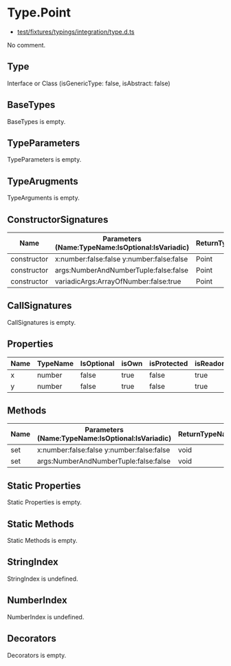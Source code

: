 # Type.Point

* [test/fixtures/typings/integration/type.d.ts](/test/fixtures/typings/integration/type.d.ts#L15)

No comment.

## Type

Interface or Class (isGenericType: false, isAbstract: false)

## BaseTypes

BaseTypes is empty.

## TypeParameters

TypeParameters is empty.

## TypeArugments

TypeArguments is empty.

## ConstructorSignatures

Name|Parameters (Name:TypeName:IsOptional:IsVariadic)|ReturnTypeName|TypePredicate|isProtected|Comment
---|---|---|---|---|---
constructor|x:number:false:false y:number:false:false |Point||false|
constructor|args:NumberAndNumberTuple:false:false |Point||false|
constructor|variadicArgs:ArrayOfNumber:false:true |Point||false|

## CallSignatures

CallSignatures is empty.

## Properties

Name|TypeName|IsOptional|isOwn|isProtected|isReadonly|isAbstract|Tags|Comment
---|---|---|---|---|---|---|---|---
x|number|false|true|false|true|false||
y|number|false|true|false|true|false||

## Methods

Name|Parameters (Name:TypeName:IsOptional:IsVariadic)|ReturnTypeName|IsOptional|isOwn|isProtected|isAbstract|TypePredicate|Comment
---|---|---|---|---|---|---|---|---
set|x:number:false:false y:number:false:false |void|false|true|false|false|| 
set|args:NumberAndNumberTuple:false:false |void|false|true|false|false|| 

## Static Properties

Static Properties is empty.

## Static Methods

Static Methods is empty.

## StringIndex

StringIndex is undefined.

## NumberIndex

NumberIndex is undefined.

## Decorators

Decorators is empty.
